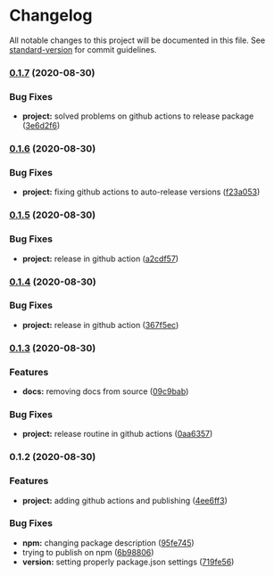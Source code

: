 # Changelog

All notable changes to this project will be documented in this file. See [standard-version](https://github.com/conventional-changelog/standard-version) for commit guidelines.

### [0.1.7](https://github.com/nsfilho/uniqueExecution/compare/v0.1.6...v0.1.7) (2020-08-30)


### Bug Fixes

* **project:** solved problems on github actions to release package ([3e6d2f6](https://github.com/nsfilho/uniqueExecution/commit/3e6d2f622b458292657ab13a44070d76a98134aa))

### [0.1.6](https://github.com/nsfilho/uniqueExecution/compare/v0.1.5...v0.1.6) (2020-08-30)


### Bug Fixes

* **project:** fixing github actions to auto-release versions ([f23a053](https://github.com/nsfilho/uniqueExecution/commit/f23a053b17c3a3a9a10766855758464ed7fb9771))

### [0.1.5](https://github.com/nsfilho/uniqueExecution/compare/v0.1.4...v0.1.5) (2020-08-30)


### Bug Fixes

* **project:** release in github action ([a2cdf57](https://github.com/nsfilho/uniqueExecution/commit/a2cdf5739662c623f89ff74ad0daed2f08b56ad5))

### [0.1.4](https://github.com/nsfilho/uniqueExecution/compare/v0.1.3...v0.1.4) (2020-08-30)


### Bug Fixes

* **project:** release in github action ([367f5ec](https://github.com/nsfilho/uniqueExecution/commit/367f5ec63ea50b7a3ed2963a8eb3dac3fc1a44e1))

### [0.1.3](https://github.com/nsfilho/uniqueExecution/compare/v0.1.2...v0.1.3) (2020-08-30)


### Features

* **docs:** removing docs from source ([09c9bab](https://github.com/nsfilho/uniqueExecution/commit/09c9bab1baa49679fc84daadea548e04838fc971))


### Bug Fixes

* **project:** release routine in github actions ([0aa6357](https://github.com/nsfilho/uniqueExecution/commit/0aa63576cffcf9de8e9c41e8338eb6b4911a00d6))

### 0.1.2 (2020-08-30)


### Features

* **project:** adding github actions and publishing ([4ee6ff3](https://github.com/nsfilho/uniqueExecution/commit/4ee6ff387f4fc633b878987a4c21c47a4700a66c))


### Bug Fixes

* **npm:** changing package description ([95fe745](https://github.com/nsfilho/uniqueExecution/commit/95fe7458c5bb0e0c10457b794d3f571e9242db7b))
* trying to publish on npm ([6b98806](https://github.com/nsfilho/uniqueExecution/commit/6b98806ebe3d5f850e0410392353eeb070cb070f))
* **version:** setting properly package.json settings ([719fe56](https://github.com/nsfilho/uniqueExecution/commit/719fe56c264ae4dc65a748b2ab6949520b1bc203))
